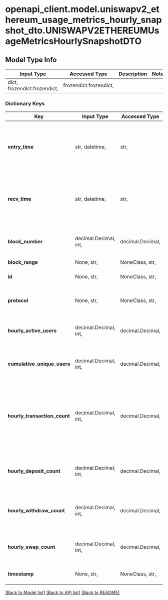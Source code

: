 # openapi_client.model.uniswapv2_ethereum_usage_metrics_hourly_snapshot_dto.UNISWAPV2ETHEREUMUsageMetricsHourlySnapshotDTO

## Model Type Info
Input Type | Accessed Type | Description | Notes
------------ | ------------- | ------------- | -------------
dict, frozendict.frozendict,  | frozendict.frozendict,  |  | 

### Dictionary Keys
Key | Input Type | Accessed Type | Description | Notes
------------ | ------------- | ------------- | ------------- | -------------
**entry_time** | str, datetime,  | str,  |  | [optional] value must conform to RFC-3339 date-time
**recv_time** | str, datetime,  | str,  |  | [optional] value must conform to RFC-3339 date-time
**block_number** | decimal.Decimal, int,  | decimal.Decimal,  | Number of block in which entity was recorded. | [optional] value must be a 64 bit integer
**block_range** | None, str,  | NoneClass, str,  |  | [optional] 
**id** | None, str,  | NoneClass, str,  | # of hours since Unix epoch time | [optional] 
**protocol** | None, str,  | NoneClass, str,  | Protocol this snapshot is associated with | [optional] 
**hourly_active_users** | decimal.Decimal, int,  | decimal.Decimal,  | Number of unique hourly active users | [optional] value must be a 32 bit integer
**cumulative_unique_users** | decimal.Decimal, int,  | decimal.Decimal,  | Number of cumulative unique users | [optional] value must be a 32 bit integer
**hourly_transaction_count** | decimal.Decimal, int,  | decimal.Decimal,  | Total number of transactions occurred in an hour. Transactions include all entities that implement the Event interface. | [optional] value must be a 32 bit integer
**hourly_deposit_count** | decimal.Decimal, int,  | decimal.Decimal,  |  Total number of deposits (add liquidity) in an hour | [optional] value must be a 32 bit integer
**hourly_withdraw_count** | decimal.Decimal, int,  | decimal.Decimal,  | Total number of withdrawals (remove liquidity) in an hour | [optional] value must be a 32 bit integer
**hourly_swap_count** | decimal.Decimal, int,  | decimal.Decimal,  | Total number of trades (swaps) in an hour | [optional] value must be a 32 bit integer
**timestamp** | None, str,  | NoneClass, str,  | Timestamp of this snapshot | [optional] 

[[Back to Model list]](../../README.md#documentation-for-models) [[Back to API list]](../../README.md#documentation-for-api-endpoints) [[Back to README]](../../README.md)

